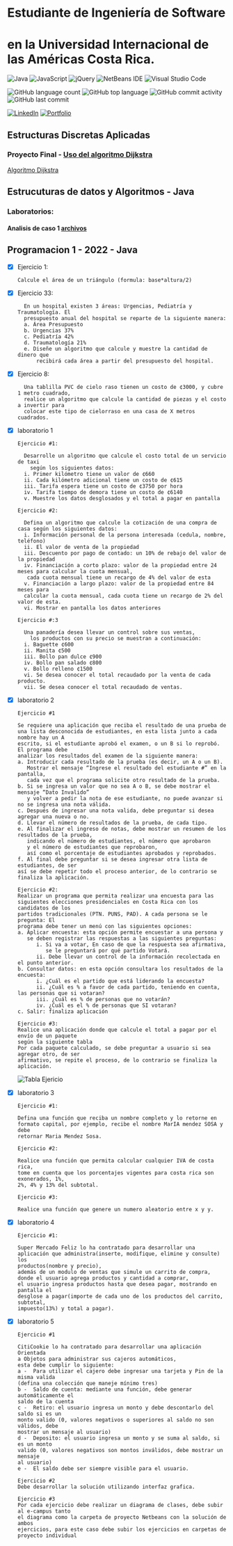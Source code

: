 # Estudiante de Ingeniería de Software
# en la Universidad Internacional de las Américas Costa Rica.

<!--START_SECTION:badges-->
![Java](https://img.shields.io/badge/java-%23ED8B00.svg?style=for-the-badge&logo=java&logoColor=white)
![JavaScript](https://img.shields.io/badge/javascript-%23323330.svg?style=for-the-badge&logo=javascript&logoColor=%23F7DF1E)
![jQuery](https://img.shields.io/badge/jquery-%230769AD.svg?style=for-the-badge&logo=jquery&logoColor=white)
![NetBeans IDE](https://img.shields.io/badge/NetBeansIDE-1B6AC6.svg?style=for-the-badge&logo=apache-netbeans-ide&logoColor=white)
![Visual Studio Code](https://img.shields.io/badge/Visual%20Studio%20Code-0078d7.svg?style=for-the-badge&logo=visual-studio-code&logoColor=white)

![GitHub language count](https://img.shields.io/github/languages/count/bash20cu/Universidad?style=for-the-badge)
![GitHub top language](https://img.shields.io/github/languages/top/bash20cu/Universidad?style=for-the-badge)
![GitHub commit activity](https://img.shields.io/github/commit-activity/m/bash20cu/Universidad?style=for-the-badge)
![GitHub last commit](https://img.shields.io/github/last-commit/bash20cu/Universidad?style=for-the-badge)

[![LinkedIn](https://img.shields.io/badge/linkedin-%230077B5.svg?style=for-the-badge&logo=linkedin&logoColor=white)](https://www.linkedin.com/in/miguel1990/)
[![Portfolio](https://img.shields.io/badge/Portfolio-%23000000.svg?style=for-the-badge&logo=firefox&logoColor=#FF7139)](https://bash20cu.github.io/Portfolio/)
<!--END_SECTION:badges-->

## Estructuras Discretas Aplicadas 
### Proyecto Final - [Uso del algoritmo Dijkstra](https://bash20cu.github.io/Universidad/Proyecto_Matatica_Discreta/AlgoritmoDijkstra/)
[Algoritmo Dijkstra](https://bash20cu.github.io/Universidad/Proyecto_Matatica_Discreta/AlgoritmoDijkstra/)


## Estrucuturas de datos y Algoritmos - Java

### Laboratorios:

#### Analisis de caso 1 [archivos](https://github.com/bash20cu/Universidad/tree/main/Estructuras%20de%20Datos%20y%20Algoritmos/Analisis%20de%20caso%201/Analisis1Martes)




## Programacion 1 - 2022 - Java

- [x] Ejercicio 1:

      Calcule el área de un triángulo (formula: base*altura/2)

- [x] Ejercicio 33:

        En un hospital existen 3 áreas: Urgencias, Pediatría y Traumatología. El
        presupuesto anual del hospital se reparte de la siguiente manera:
        a. Área Presupuesto
        b. Urgencias 37%
        c. Pediatría 42%
        d. Traumatología 21%
        e. Diseñe un algoritmo que calcule y muestre la cantidad de dinero que
            recibirá cada área a partir del presupuesto del hospital.

- [x] Ejercicio 8:

        Una tablilla PVC de cielo raso tienen un costo de ¢3000, y cubre 1 metro cuadrado, 
        realice un algoritmo que calcule la cantidad de piezas y el costo a invertir para
        colocar este tipo de cielorraso en una casa de X metros cuadrados.

- [x] laboratorio 1
      
      Ejercicio #1:

        Desarrolle un algoritmo que calcule el costo total de un servicio de taxi 
          según los siguientes datos:
        i. Primer kilómetro tiene un valor de ¢660
        ii. Cada kilómetro adicional tiene un costo de ¢615
        iii. Tarifa espera tiene un costo de ¢3750 por hora
        iv. Tarifa tiempo de demora tiene un costo de ¢6140
        v. Muestre los datos desglosados y el total a pagar en pantalla

      Ejercicio #2: 

        Defina un algoritmo que calcule la cotización de una compra de casa según los siguientes datos:
        i. Información personal de la persona interesada (cedula, nombre, teléfono)
        ii. El valor de venta de la propiedad
        iii. Descuento por pago de contado: un 10% de rebajo del valor de la propiedad
        iv. Financiación a corto plazo: valor de la propiedad entre 24 meses para calcular la cuota mensual,
         cada cuota mensual tiene un recargo de 4% del valor de esta
        v. Financiación a largo plazo: valor de la propiedad entre 84 meses para 
        calcular la cuota mensual, cada cuota tiene un recargo de 2% del valor de esta.
        vi. Mostrar en pantalla los datos anteriores
      
      Ejercicio #:3

        Una panadería desea llevar un control sobre sus ventas, 
          los productos con su precio se muestran a continuación:
        i. Baguette ¢600
        ii. Manita ¢500
        iii. Bollo pan dulce ¢900
        iv. Bollo pan salado ¢800
        v. Bollo relleno ¢1500
        vi. Se desea conocer el total recaudado por la venta de cada producto.
        vii. Se desea conocer el total recaudado de ventas.
- [x] laboratorio 2

      Ejercicio #1

      Se requiere una aplicación que reciba el resultado de una prueba de 
      una lista desconocida de estudiantes, en esta lista junto a cada nombre hay un A
      escrito, si el estudiante aprobó el examen, o un B si lo reprobó. El programa debe 
      analizar los resultados del examen de la siguiente manera:
      a. Introducir cada resultado de la prueba (es decir, un A o un B). 
         Mostrar el mensaje “Ingrese el resultado del estudiante #” en la pantalla, 
         cada vez que el programa solicite otro resultado de la prueba.
      b. Si se ingresa un valor que no sea A o B, se debe mostrar el mensaje “Dato Invalido” 
         y volver a pedir la nota de ese estudiante, no puede avanzar si no se ingresa una nota válida.
      c. Después de ingresar una nota valida, debe preguntar si desea agregar una nueva o no.
      d. Llevar el número de resultados de la prueba, de cada tipo.
      e. Al finalizar el ingreso de notas, debe mostrar un resumen de los resultados de la prueba, 
         indicando el número de estudiantes, el número que aprobaron 
         y el número de estudiantes que reprobaron, 
         así como el porcentaje de estudiantes aprobados y reprobados.
      f. Al final debe preguntar si se desea ingresar otra lista de estudiantes, de ser 
      así se debe repetir todo el proceso anterior, de lo contrario se finaliza la aplicación.

      Ejercicio #2:
      Realizar un programa que permita realizar una encuesta para las 
      siguientes elecciones presidenciales en Costa Rica con los candidatos de los 
      partidos tradicionales (PTN. PUNS, PAD). A cada persona se le pregunta: El 
      programa debe tener un menú con las siguientes opciones:
      a. Aplicar encuesta: esta opción permite encuestar a una persona y 
         se deben registrar las respuestas a las siguientes preguntas:
            i. Si va a votar, En caso de que la respuesta sea afirmativa, 
               se le preguntará por qué partido Votará.
            ii. Debe llevar un control de la información recolectada en el punto anterior.
      b. Consultar datos: en esta opción consultara los resultados de la encuesta:
            i. ¿Cuál es el partido que está liderando la encuesta?
            ii. ¿Cuál es % a favor de cada partido, teniendo en cuenta, las personas que si votaran?
            iii. ¿Cuál es % de personas que no votarán?
            iv. ¿Cuál es el % de personas que SI votaran?
      c. Salir: finaliza aplicación

      Ejercicio #3: 
      Realice una aplicación donde que calcule el total a pagar por el envío de un paquete 
      según la siguiente tabla
      Por cada paquete calculado, se debe preguntar a usuario si sea agregar otro, de ser 
      afirmativo, se repite el proceso, de lo contrario se finaliza la aplicación.

  ![Tabla Ejericio](./Programacion%20-%201/img/TablaEjercicio3Lab2.jpg)

- [x] laboratorio 3
      
      Ejercicio #1:
      
      Defina una función que reciba un nombre completo y lo retorne en 
      formato capital, por ejemplo, recibe el nombre MarIA mendez SOSA y debe 
      retornar Maria Mendez Sosa.

      Ejercicio #2: 
      
      Realice una función que permita calcular cualquier IVA de costa rica, 
      tome en cuenta que los porcentajes vigentes para costa rica son exonerados, 1%, 
      2%, 4% y 13% del subtotal.

      Ejercicio #3: 
      
      Realice una función que genere un numero aleatorio entre x y y.

- [x] laboratorio 4

      Ejercicio #1:

      Super Mercado Feliz lo ha contratado para desarrollar una 
      aplicación que administra(inserte, modifique, elimine y consulte) los 
      productos(nombre y precio), 
      además de un modulo de ventas que simule un carrito de compra, 
      donde el usuario agrega productos y cantidad a comprar, 
      el usuario ingresa productos hasta que desea pagar, mostrando en pantalla el 
      desglose a pagar(importe de cada uno de los productos del carrito, subtotal, 
      impuesto(13%) y total a pagar).
      
- [x] laboratorio 5

      Ejercicio #1

      CitiCookie lo ha contratado para desarrollar una aplicación Orientada 
      a Objetos para administrar sus cajeros automáticos, 
      esta debe cumplir lo siguiente:
      a -  Para utilizar el cajero debe ingresar una tarjeta y Pin de la misma valida 
      (defina una colección que maneje mínimo tres)
      b -  Saldo de cuenta: mediante una función, debe generar automáticamente el 
      saldo de la cuenta
      c -  Retiro: el usuario ingresa un monto y debe descontarlo del saldo si es un 
      monto valido (0, valores negativos o superiores al saldo no son válidos, debe 
      mostrar un mensaje al usuario)
      d -  Deposito: el usuario ingresa un monto y se suma al saldo, si es un monto 
      valido (0, valores negativos son montos inválidos, debe mostrar un mensaje 
      al usuario)
      e -  El saldo debe ser siempre visible para el usuario.

      Ejercicio #2
      Debe desarrollar la solución utilizando interfaz grafica.

      Ejercicio #3
      Por cada ejercicio debe realizar un diagrama de clases, debe subir al e-campus tanto 
      el diagrama como la carpeta de proyecto Netbeans con la solución de ambos 
      ejercicios, para este caso debe subir los ejercicios en carpetas de proyecto individual
